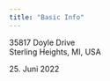 ```yaml
---
title: "Basic Info"
---
```


35817 Doyle Drive<br/>
Sterling Heights, MI, USA

25\. Juni 2022<br />
